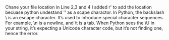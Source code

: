 Chane your file location in Line 2,3 and 4
I added r' to add the location becuase python undestand '\' as a scape charactor. In Python, the backslash \ is an escape character. 
It’s used to introduce special character sequences. For example, \n is a newline, and \t is a tab. When Python sees the \U in your string, it’s expecting a Unicode character code, but it’s not finding one, hence the error.

